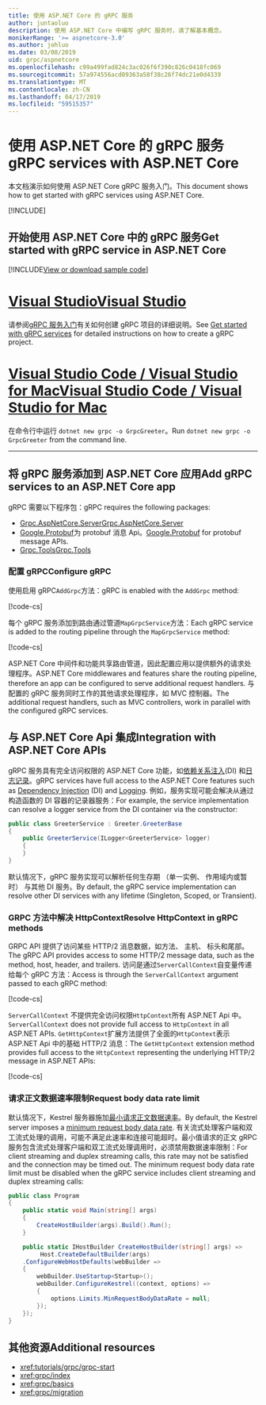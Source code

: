 ```yaml
---
title: 使用 ASP.NET Core 的 gRPC 服务
author: juntaoluo
description: 使用 ASP.NET Core 中编写 gRPC 服务时，请了解基本概念。
monikerRange: '>= aspnetcore-3.0'
ms.author: johluo
ms.date: 03/08/2019
uid: grpc/aspnetcore
ms.openlocfilehash: c99a499fad824c3ac026f6f390c826c0418fc069
ms.sourcegitcommit: 57a974556acd09363a58f38c26f74dc21e0d4339
ms.translationtype: MT
ms.contentlocale: zh-CN
ms.lasthandoff: 04/17/2019
ms.locfileid: "59515357"
---
```

# <a name="grpc-services-with-aspnet-core"></a><span data-ttu-id="eeb35-103">使用 ASP.NET Core 的 gRPC 服务</span><span class="sxs-lookup"><span data-stu-id="eeb35-103">gRPC services with ASP.NET Core</span></span>

<span data-ttu-id="eeb35-104">本文档演示如何使用 ASP.NET Core gRPC 服务入门。</span><span class="sxs-lookup"><span data-stu-id="eeb35-104">This document shows how to get started with gRPC services using ASP.NET Core.</span></span>

[!INCLUDE[](~/includes/net-core-prereqs-all-3.0.md)]

## <a name="get-started-with-grpc-service-in-aspnet-core"></a><span data-ttu-id="eeb35-105">开始使用 ASP.NET Core 中的 gRPC 服务</span><span class="sxs-lookup"><span data-stu-id="eeb35-105">Get started with gRPC service in ASP.NET Core</span></span>

[!INCLUDE[View or download sample code](~/includes/grpc/download.md)]

# <a name="visual-studiotabvisual-studio"></a>[<span data-ttu-id="eeb35-106">Visual Studio</span><span class="sxs-lookup"><span data-stu-id="eeb35-106">Visual Studio</span></span>](#tab/visual-studio)

<span data-ttu-id="eeb35-107">请参阅[gRPC 服务入门](xref:tutorials/grpc/grpc-start)有关如何创建 gRPC 项目的详细说明。</span><span class="sxs-lookup"><span data-stu-id="eeb35-107">See [Get started with gRPC services](xref:tutorials/grpc/grpc-start) for detailed instructions on how to create a gRPC project.</span></span>

# <a name="visual-studio-code--visual-studio-for-mactabvisual-studio-codevisual-studio-mac"></a>[<span data-ttu-id="eeb35-108">Visual Studio Code / Visual Studio for Mac</span><span class="sxs-lookup"><span data-stu-id="eeb35-108">Visual Studio Code / Visual Studio for Mac</span></span>](#tab/visual-studio-code+visual-studio-mac)

<span data-ttu-id="eeb35-109">在命令行中运行 `dotnet new grpc -o GrpcGreeter`。</span><span class="sxs-lookup"><span data-stu-id="eeb35-109">Run `dotnet new grpc -o GrpcGreeter` from the command line.</span></span>

---

## <a name="add-grpc-services-to-an-aspnet-core-app"></a><span data-ttu-id="eeb35-110">将 gRPC 服务添加到 ASP.NET Core 应用</span><span class="sxs-lookup"><span data-stu-id="eeb35-110">Add gRPC services to an ASP.NET Core app</span></span>

<span data-ttu-id="eeb35-111">gRPC 需要以下程序包：</span><span class="sxs-lookup"><span data-stu-id="eeb35-111">gRPC requires the following packages:</span></span>

* [<span data-ttu-id="eeb35-112">Grpc.AspNetCore.Server</span><span class="sxs-lookup"><span data-stu-id="eeb35-112">Grpc.AspNetCore.Server</span></span>](https://www.nuget.org/packages/Grpc.AspNetCore.Server)
* <span data-ttu-id="eeb35-113">[Google.Protobuf](https://www.nuget.org/packages/Google.Protobuf/)为 protobuf 消息 Api。</span><span class="sxs-lookup"><span data-stu-id="eeb35-113">[Google.Protobuf](https://www.nuget.org/packages/Google.Protobuf/) for protobuf message APIs.</span></span>
* [<span data-ttu-id="eeb35-114">Grpc.Tools</span><span class="sxs-lookup"><span data-stu-id="eeb35-114">Grpc.Tools</span></span>](https://www.nuget.org/packages/Grpc.Tools/)

### <a name="configure-grpc"></a><span data-ttu-id="eeb35-115">配置 gRPC</span><span class="sxs-lookup"><span data-stu-id="eeb35-115">Configure gRPC</span></span>

<span data-ttu-id="eeb35-116">使用启用 gRPC`AddGrpc`方法：</span><span class="sxs-lookup"><span data-stu-id="eeb35-116">gRPC is enabled with the `AddGrpc` method:</span></span>

[!code-cs[](~/tutorials/grpc/grpc-start/samples/GrpcGreeter/Startup.cs?name=snippet&highlight=5)]

<span data-ttu-id="eeb35-117">每个 gRPC 服务添加到路由通过管道`MapGrpcService`方法：</span><span class="sxs-lookup"><span data-stu-id="eeb35-117">Each gRPC service is added to the routing pipeline through the `MapGrpcService` method:</span></span>

[!code-cs[](~/tutorials/grpc/grpc-start/samples/GrpcGreeter/Startup.cs?name=snippet&highlight=21)]

<span data-ttu-id="eeb35-118">ASP.NET Core 中间件和功能共享路由管道，因此配置应用以提供额外的请求处理程序。</span><span class="sxs-lookup"><span data-stu-id="eeb35-118">ASP.NET Core middlewares and features share the routing pipeline, therefore an app can be configured to serve additional request handlers.</span></span> <span data-ttu-id="eeb35-119">与配置的 gRPC 服务同时工作的其他请求处理程序，如 MVC 控制器。</span><span class="sxs-lookup"><span data-stu-id="eeb35-119">The additional request handlers, such as MVC controllers, work in parallel with the configured gRPC services.</span></span>

## <a name="integration-with-aspnet-core-apis"></a><span data-ttu-id="eeb35-120">与 ASP.NET Core Api 集成</span><span class="sxs-lookup"><span data-stu-id="eeb35-120">Integration with ASP.NET Core APIs</span></span>

<span data-ttu-id="eeb35-121">gRPC 服务具有完全访问权限的 ASP.NET Core 功能，如[依赖关系注入](xref:fundamentals/dependency-injection)(DI) 和[日志记录](xref:fundamentals/logging/index)。</span><span class="sxs-lookup"><span data-stu-id="eeb35-121">gRPC services have full access to the ASP.NET Core features such as [Dependency Injection](xref:fundamentals/dependency-injection) (DI) and [Logging](xref:fundamentals/logging/index).</span></span> <span data-ttu-id="eeb35-122">例如，服务实现可能会解决从通过构造函数的 DI 容器的记录器服务：</span><span class="sxs-lookup"><span data-stu-id="eeb35-122">For example, the service implementation can resolve a logger service from the DI container via the constructor:</span></span>

```csharp
public class GreeterService : Greeter.GreeterBase
{
    public GreeterService(ILogger<GreeterService> logger)
    {
    }
}
```

<span data-ttu-id="eeb35-123">默认情况下，gRPC 服务实现可以解析任何生存期 （单一实例、 作用域内或暂时） 与其他 DI 服务。</span><span class="sxs-lookup"><span data-stu-id="eeb35-123">By default, the gRPC service implementation can resolve other DI services with any lifetime (Singleton, Scoped, or Transient).</span></span>

### <a name="resolve-httpcontext-in-grpc-methods"></a><span data-ttu-id="eeb35-124">GRPC 方法中解决 HttpContext</span><span class="sxs-lookup"><span data-stu-id="eeb35-124">Resolve HttpContext in gRPC methods</span></span>

<span data-ttu-id="eeb35-125">GRPC API 提供了访问某些 HTTP/2 消息数据，如方法、 主机、 标头和尾部。</span><span class="sxs-lookup"><span data-stu-id="eeb35-125">The gRPC API provides access to some HTTP/2 message data, such as the method, host, header, and trailers.</span></span> <span data-ttu-id="eeb35-126">访问是通过`ServerCallContext`自变量传递给每个 gRPC 方法：</span><span class="sxs-lookup"><span data-stu-id="eeb35-126">Access is through the `ServerCallContext` argument passed to each gRPC method:</span></span>

[!code-cs[](~/tutorials/grpc/grpc-start/samples/GrpcGreeter/Services/GreeterService.cs?highlight=3-4&name=snippet)]

<span data-ttu-id="eeb35-127">`ServerCallContext` 不提供完全访问权限`HttpContext`所有 ASP.NET Api 中。</span><span class="sxs-lookup"><span data-stu-id="eeb35-127">`ServerCallContext` does not provide full access to `HttpContext` in all ASP.NET APIs.</span></span> <span data-ttu-id="eeb35-128">`GetHttpContext`扩展方法提供了全面的`HttpContext`表示 ASP.NET Api 中的基础 HTTP/2 消息：</span><span class="sxs-lookup"><span data-stu-id="eeb35-128">The `GetHttpContext` extension method provides full access to the `HttpContext` representing the underlying HTTP/2 message in ASP.NET APIs:</span></span>

[!code-cs[](~/tutorials/grpc/grpc-start/samples/GrpcGreeter/Services/GreeterService.cs?name=snippet1)]

### <a name="request-body-data-rate-limit"></a><span data-ttu-id="eeb35-129">请求正文数据速率限制</span><span class="sxs-lookup"><span data-stu-id="eeb35-129">Request body data rate limit</span></span>

<span data-ttu-id="eeb35-130">默认情况下，Kestrel 服务器施加[最小请求正文数据速率](
<xref:Microsoft.AspNetCore.Server.Kestrel.Core.KestrelServerLimits.MinRequestBodyDataRate>)。</span><span class="sxs-lookup"><span data-stu-id="eeb35-130">By default, the Kestrel server imposes a [minimum request body data rate](
<xref:Microsoft.AspNetCore.Server.Kestrel.Core.KestrelServerLimits.MinRequestBodyDataRate>).</span></span> <span data-ttu-id="eeb35-131">有关流式处理客户端和双工流式处理的调用，可能不满足此速率和连接可能超时。最小值请求的正文 gRPC 服务包含流式处理客户端和双工流式处理调用时，必须禁用数据速率限制：</span><span class="sxs-lookup"><span data-stu-id="eeb35-131">For client streaming and duplex streaming calls, this rate may not be satisfied and the connection may be timed out. The minimum request body data rate limit must be disabled when the gRPC service includes client streaming and duplex streaming calls:</span></span>

```csharp
public class Program
{
    public static void Main(string[] args)
    {
        CreateHostBuilder(args).Build().Run();
    }

    public static IHostBuilder CreateHostBuilder(string[] args) =>
         Host.CreateDefaultBuilder(args)
    .ConfigureWebHostDefaults(webBuilder =>
    {
        webBuilder.UseStartup<Startup>();
        webBuilder.ConfigureKestrel((context, options) =>
        {
            options.Limits.MinRequestBodyDataRate = null;
        });
    });
}
```

## <a name="additional-resources"></a><span data-ttu-id="eeb35-132">其他资源</span><span class="sxs-lookup"><span data-stu-id="eeb35-132">Additional resources</span></span>

* <xref:tutorials/grpc/grpc-start>
* <xref:grpc/index>
* <xref:grpc/basics>
* <xref:grpc/migration>
